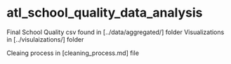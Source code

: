 # atl_school_quality_data_analysis

Final School Quality csv found in [../data/aggregated/] folder
Visualizations in [../visulaizations/] folder

Cleaing process in [cleaning_process.md] file
